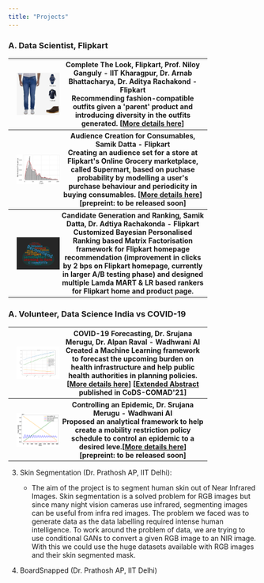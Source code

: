 ```yaml
---
title: "Projects"
---
```


<head>
  <!-- Global site tag (gtag.js) - Google Analytics -->
<script async src="https://www.googletagmanager.com/gtag/js?id=G-2QHSF0Q5FG"></script>
<script>
  window.dataLayer = window.dataLayer || [];
  function gtag(){dataLayer.push(arguments);}
  gtag('js', new Date());

  gtag('config', 'G-2QHSF0Q5FG');
</script>
</head>


### A. Data Scientist, Flipkart

<table style="width:80%;">
  <tr>
    <th width="25%"><img align="left" style="padding:10px;" src="./ctl_example.jpeg" alt="CTL Example" width = "100%"></th>
    <th width="75%"><b>Complete The Look</b>, Flipkart, Prof. Niloy Ganguly - IIT Kharagpur, Dr. Arnab Bhattacharya, Dr. Aditya Rachakond - Flipkart <br>
Recommending fashion-compatible outfits given a 'parent' product and introducing diversity in the outfits generated. [<a href="https://harshm121.github.io/Projects/CTL/">More details here</a>]</th> 
  </tr>
	
	
  <tr>
    <th width="25%"><img align="left" style="padding:10px;" src="./supermart.png" alt="supermart sugar example" width="100%"></th>
	<th width="75%"><b>Audience Creation for Consumables</b>, Samik Datta - Flipkart <br>
Creating an audience set for a store at Flipkart's Online Grocery marketplace, called Supermart, based on puchase probability by modelling a user's purchase behaviour and periodicity in buying consumables. [<a href="https://harshm121.github.io/Projects/supermart/">More details here</a>] [prepreint: to be released soon]</th> 
  </tr>

  <tr>
    <th width="25%"><img align="left" style="padding:10px;" src="./reco.png" alt="Recommendation word cloud" width="100%"></th>
	<th width="75%"><b>Candidate Generation and Ranking</b>, Samik Datta, Dr. Adtiya Rachakonda - Flipkart <br>
		Customized <b>Bayesian Personalised Ranking</b> based Matrix Factorisation framework for Flipkart homepage recommendation (improvement in clicks by 2 bps on Flipkart homepage, currently in larger A/B testing phase) and designed multiple Lamda MART & LR based rankers for Flipkart home and product page.</th> 
  </tr>
  
</table>


### A. Volunteer, Data Science India vs COVID-19

<table style="width:80%;">
  <tr>
    <th width="25%"><img align="left" style="padding:10px;" src="./covid_forecasting.png" alt="Forecasting Example" width = "100%"></th>
    <th width="75%"><b>COVID-19 Forecasting</b>, Dr. Srujana Merugu, Dr. Alpan Raval - Wadhwani AI <br>
Created a Machine Learning framework to forecast the upcoming burden on health infrastructure and help public health authorities in planning policies. [<a href="https://harshm121.github.io/Projects/covid_forecasting">More details here</a>] [<a href="https://www.medrxiv.org/content/10.1101/2020.10.19.20215293v1">Extended Abstract</a> published in CoDS-COMAD'21]</th> 
  </tr>
	
	
  <tr>
    <th width="25%"><img align="left" style="padding:10px;" src="./cosir.png" alt="CoSIR Model" width="100%"></th>
	<th width="75%"><b>Controlling an Epidemic</b>,  Dr. Srujana Merugu - Wadhwani AI <br>
Proposed an analytical framework to help create a mobility restriction policy schedule to control an epidemic to a desired leve.[<a href="https://harshm121.github.io/Projects/cosir/">More details here</a>] [prepreint: to be released soon]</th> 
  </tr>

</table>

3. Skin Segmentation (Dr. Prathosh AP, IIT Delhi):
	- The aim of the project is to segment human skin out of Near Infrared Images. Skin segmentation is a solved problem for RGB images but since many night vision cameras use infrared, segmenting images can be useful from infra red images. The problem we faced was to generate data as the data labelling required intense human intelligence. 
	To work around the problem of data, we are trying to use conditional GANs to convert a given RGB image to an NIR image. With this we could use the huge datasets available with RGB images and their skin segmented mask.

4. BoardSnapped (Dr. Prathosh AP, IIT Delhi)


